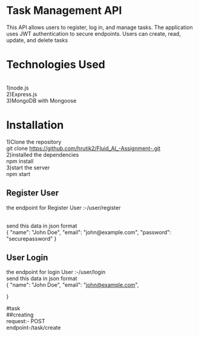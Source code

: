 # Task Management API
This API allows users to register, log in, and manage tasks. The application uses JWT authentication to secure endpoints. Users can create, read, update, and delete tasks
<br/>
# Technologies Used
<br/>
1)node.js
<br/>
2)Express.js
<br/>
3)MongoDB with Mongoose
<br/>

# Installation
1)Clone the repository
<br/>
git clone <https://github.com/hrutik2/Fluid_AI_-Assignment-.git>
<br/>
2)installed the dependencies
<br/>
 npm install
 <br/>
3)start the server
 <br/>
npm start
 <br/>
## Register User
the endpoint for Register User :-/user/register

<br/>
send this data in json format
 <br/>
{
  "name": "John Doe",
  "email": "john@example.com",
  "password": "securepassword"
}
 <br/>

## User Login
the endpoint for login User :-/user/login
 <br/>
send this data in json format
 <br/>
{
  "name": "John Doe",
  "email": "john@example.com",
  
}
 <br/>

 #task 
  <br/>
  ##creating
   <br/>
request:- POST 
<br/>
endpoint-/task/create







